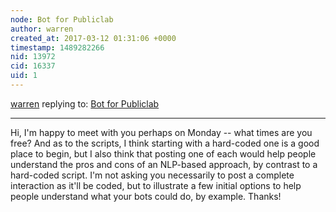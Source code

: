 ```yaml
---
node: Bot for Publiclab
author: warren
created_at: 2017-03-12 01:31:06 +0000
timestamp: 1489282266
nid: 13972
cid: 16337
uid: 1
---
```




[warren](../profile/warren) replying to: [Bot for Publiclab](../notes/ryzokuken/02-28-2017/bot-for-publiclab)

----
Hi, I'm happy to meet with you perhaps on Monday -- what times are you free? And as to the scripts, I think starting with a hard-coded one is a good place to begin, but I also think that posting one of each would help people understand the pros and cons of an NLP-based approach, by contrast to a hard-coded script. I'm not asking you necessarily to post a complete interaction as it'll be coded, but to illustrate a few initial options to help people understand what your bots could do, by example. Thanks!